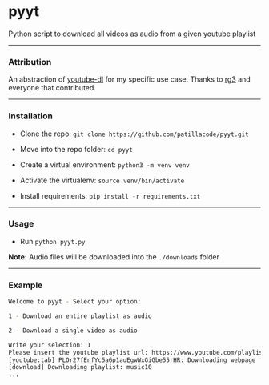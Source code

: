 # pyyt
Python script to download all videos as audio from a given youtube playlist

-------------------
### Attribution ###

An abstraction of [youtube-dl](https://github.com/rg3/youtube-dl) for my specific use case.
Thanks to [rg3](https://github.com/rg3) and everyone that contributed.

-------------------
### Installation

* Clone the repo: `git clone https://github.com/patillacode/pyyt.git`

* Move into the repo folder: `cd pyyt`

* Create a virtual environment: `python3 -m venv venv`

* Activate the virtualenv: `source venv/bin/activate`

* Install requirements: `pip install -r requirements.txt`

---------

### Usage
* Run `python pyyt.py`

**Note:** Audio files will be downloaded into the `./downloads` folder

-----------
### Example

```bash
Welcome to pyyt - Select your option:

1 - Download an entire playlist as audio

2 - Download a single video as audio

Write your selection: 1
Please insert the youtube playlist url: https://www.youtube.com/playlist?list=PLOr27fEnfYc5a6p1auEgwWxGiGbe55rHR
[youtube:tab] PLOr27fEnfYc5a6p1auEgwWxGiGbe55rHR: Downloading webpage
[download] Downloading playlist: music10
...
```

